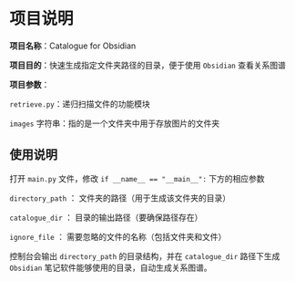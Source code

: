 # 项目说明

**项目名称**：Catalogue for Obsidian

**项目目的**：快速生成指定文件夹路径的目录，便于使用 `Obsidian` 查看关系图谱

**项目参数**：

`retrieve.py`：递归扫描文件的功能模块

`images` 字符串：指的是一个文件夹中用于存放图片的文件夹



## 使用说明

打开 `main.py` 文件，修改 `if __name__ == "__main__":` 下方的相应参数

`directory_path` ： 文件夹的路径（用于生成该文件夹的目录）

`catalogue_dir` ： 目录的输出路径（要确保路径存在）

`ignore_file` ： 需要忽略的文件的名称（包括文件夹和文件）

控制台会输出 `directory_path` 的目录结构，并在 `catalogue_dir` 路径下生成 `Obsidian` 笔记软件能够使用的目录，自动生成关系图谱。

